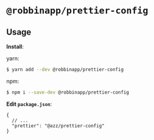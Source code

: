 # `@robbinapp/prettier-config`

## Usage

**Install**:

yarn: 
```bash
$ yarn add --dev @robbinapp/prettier-config
```

npm:
```bash
$ npm i --save-dev @robbinapp/prettier-config
```

**Edit `package.json`**:

```jsonc
{
  // ...
  "prettier": "@azz/prettier-config"
}
```
